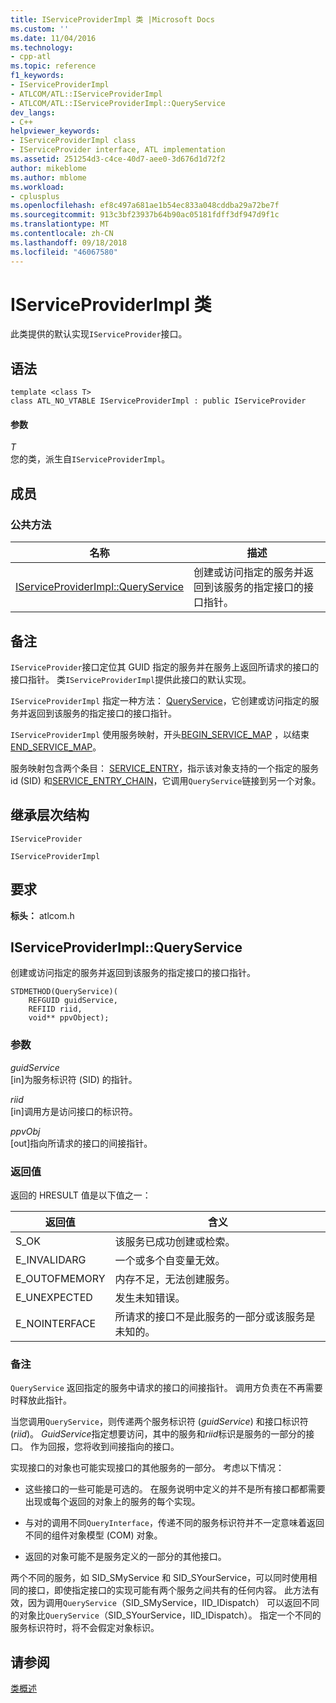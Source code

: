 ```yaml
---
title: IServiceProviderImpl 类 |Microsoft Docs
ms.custom: ''
ms.date: 11/04/2016
ms.technology:
- cpp-atl
ms.topic: reference
f1_keywords:
- IServiceProviderImpl
- ATLCOM/ATL::IServiceProviderImpl
- ATLCOM/ATL::IServiceProviderImpl::QueryService
dev_langs:
- C++
helpviewer_keywords:
- IServiceProviderImpl class
- IServiceProvider interface, ATL implementation
ms.assetid: 251254d3-c4ce-40d7-aee0-3d676d1d72f2
author: mikeblome
ms.author: mblome
ms.workload:
- cplusplus
ms.openlocfilehash: ef8c497a681ae1b54ec833a048cddba29a72be7f
ms.sourcegitcommit: 913c3bf23937b64b90ac05181fdff3df947d9f1c
ms.translationtype: MT
ms.contentlocale: zh-CN
ms.lasthandoff: 09/18/2018
ms.locfileid: "46067580"
---
```

# <a name="iserviceproviderimpl-class"></a>IServiceProviderImpl 类

此类提供的默认实现`IServiceProvider`接口。

## <a name="syntax"></a>语法

```
template <class T>
class ATL_NO_VTABLE IServiceProviderImpl : public IServiceProvider
```

#### <a name="parameters"></a>参数

*T*<br/>
您的类，派生自`IServiceProviderImpl`。

## <a name="members"></a>成员

### <a name="public-methods"></a>公共方法

|名称|描述|
|----------|-----------------|
|[IServiceProviderImpl::QueryService](#queryservice)|创建或访问指定的服务并返回到该服务的指定接口的接口指针。|

## <a name="remarks"></a>备注

`IServiceProvider`接口定位其 GUID 指定的服务并在服务上返回所请求的接口的接口指针。 类`IServiceProviderImpl`提供此接口的默认实现。

`IServiceProviderImpl` 指定一种方法： [QueryService](#queryservice)，它创建或访问指定的服务并返回到该服务的指定接口的接口指针。

`IServiceProviderImpl` 使用服务映射，开头[BEGIN_SERVICE_MAP](service-map-macros.md#begin_service_map) ，以结束[END_SERVICE_MAP](service-map-macros.md#end_service_map)。

服务映射包含两个条目： [SERVICE_ENTRY](service-map-macros.md#service_entry)，指示该对象支持的一个指定的服务 id (SID) 和[SERVICE_ENTRY_CHAIN](service-map-macros.md#service_entry_chain)，它调用`QueryService`链接到另一个对象。

## <a name="inheritance-hierarchy"></a>继承层次结构

`IServiceProvider`

`IServiceProviderImpl`

## <a name="requirements"></a>要求

**标头：** atlcom.h

##  <a name="queryservice"></a>  IServiceProviderImpl::QueryService

创建或访问指定的服务并返回到该服务的指定接口的接口指针。

```
STDMETHOD(QueryService)(
    REFGUID guidService,
    REFIID riid,
    void** ppvObject);
```

### <a name="parameters"></a>参数

*guidService*<br/>
[in]为服务标识符 (SID) 的指针。

*riid*<br/>
[in]调用方是访问接口的标识符。

*ppvObj*<br/>
[out]指向所请求的接口的间接指针。

### <a name="return-value"></a>返回值

返回的 HRESULT 值是以下值之一：

|返回值|含义|
|------------------|-------------|
|S_OK|该服务已成功创建或检索。|
|E_INVALIDARG|一个或多个自变量无效。|
|E_OUTOFMEMORY|内存不足，无法创建服务。|
|E_UNEXPECTED|发生未知错误。|
|E_NOINTERFACE|所请求的接口不是此服务的一部分或该服务是未知的。|

### <a name="remarks"></a>备注

`QueryService` 返回指定的服务中请求的接口的间接指针。 调用方负责在不再需要时释放此指针。

当您调用`QueryService`，则传递两个服务标识符 (*guidService*) 和接口标识符 (*riid*)。 *GuidService*指定想要访问，其中的服务和*riid*标识是服务的一部分的接口。 作为回报，您将收到间接指向的接口。

实现接口的对象也可能实现接口的其他服务的一部分。 考虑以下情况：

- 这些接口的一些可能是可选的。 在服务说明中定义的并不是所有接口都都需要出现或每个返回的对象上的服务的每个实现。

- 与对的调用不同`QueryInterface`，传递不同的服务标识符并不一定意味着返回不同的组件对象模型 (COM) 对象。

- 返回的对象可能不是服务定义的一部分的其他接口。

两个不同的服务，如 SID_SMyService 和 SID_SYourService，可以同时使用相同的接口，即使指定接口的实现可能有两个服务之间共有的任何内容。 此方法有效，因为调用`QueryService`（SID_SMyService，IID_IDispatch） 可以返回不同的对象比`QueryService`（SID_SYourService，IID_IDispatch）。 指定一个不同的服务标识符时，将不会假定对象标识。

## <a name="see-also"></a>请参阅

[类概述](../../atl/atl-class-overview.md)
